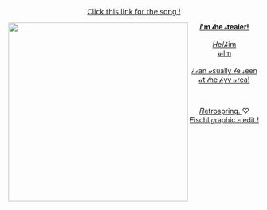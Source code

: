<p align="center"> <a href="https://open.spotify.com/track/2DQgD8rAJLKNptQFK70ndO?si=6510638bc5db4416"> 
  𝖢𝗅𝗂𝖼𝗄 𝗍𝗁𝗂𝗌 𝗅𝗂𝗇𝗄 𝖿𝗈𝗋 𝗍𝗁𝖾 𝗌𝗈𝗇𝗀 !
  
<img align="left" src="https://64.media.tumblr.com/777ddb8af8fba798f3b068819296d8be/95d55475c3873afa-92/s500x750/06e8ef9f66d1f6d0cf7a3bb3831941dc41ce46f5.gifv" width="360"> <p align="center"> **𝐼'm 𝓉he 𝓈tealer!** <br>
<br> 𝐻e/𝒽im <br> 𝓂lm <br> <br> 𝒾 𝒸an 𝓊sually 𝒷e 𝓈een 𝒶t 𝓉he 𝒽yv 𝒶rea! </p>

<br>

<p align="center"> <a href="https://retrospring.net/@nick_is_cool"> 
  𝑅etrospring.
<a>
 ♡
<a href="https://www.tumblr.com/lavendergalactic">
 𝐹ischl 𝑔raphic 𝒸redit !
 </a>
 
